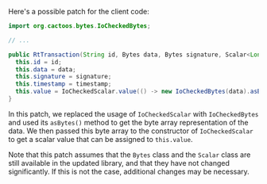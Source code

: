 Here's a possible patch for the client code:
```java
import org.cactoos.bytes.IoCheckedBytes;

// ...

public RtTransaction(String id, Bytes data, Bytes signature, Scalar<Long> timestamp) {
  this.id = id;
  this.data = data;
  this.signature = signature;
  this.timestamp = timestamp;
  this.value = IoCheckedScalar.value(() -> new IoCheckedBytes(data).asBytes());
}
```
In this patch, we replaced the usage of `IoCheckedScalar` with `IoCheckedBytes` and used its `asBytes()` method to get the byte array representation of the data. We then passed this byte array to the constructor of `IoCheckedScalar` to get a scalar value that can be assigned to `this.value`.

Note that this patch assumes that the `Bytes` class and the `Scalar` class are still available in the updated library, and that they have not changed significantly. If this is not the case, additional changes may be necessary.